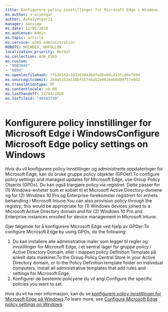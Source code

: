 ```yaml
---
title: Konfigurere policy innstillinger for Microsoft Edge i Windows
ms.author: v-aiyengar
author: AshaIyengar21
manager: dansimp
ms.date: 12/05/2020
ms.audience: Admin
ms.topic: article
ms.service: o365-administration
ROBOTS: NOINDEX, NOFOLLOW
localization_priority: Normal
ms.collection: Adm_O365
ms.custom:
- "9003845"
- "6894"
ms.openlocfilehash: 7f626152c3833638436dfe05e8dcd13fc86ef594
ms.sourcegitcommit: 2e4a5153e530bf15744a52e982eeb0d99757e9d2
ms.translationtype: MT
ms.contentlocale: nb-NO
ms.lasthandoff: 12/04/2020
ms.locfileid: "49583739"
---
```

# <a name="configure-microsoft-edge-policy-settings-on-windows"></a><span data-ttu-id="46a95-102">Konfigurere policy innstillinger for Microsoft Edge i Windows</span><span class="sxs-lookup"><span data-stu-id="46a95-102">Configure Microsoft Edge policy settings on Windows</span></span>

<span data-ttu-id="46a95-103">Hvis du vil konfigurere policy innstillinger og administrerte oppdateringer for Microsoft Edge, kan du bruke gruppe policy objekter (GPOer).</span><span class="sxs-lookup"><span data-stu-id="46a95-103">To configure policy settings and managed updates for Microsoft Edge, use Group Policy Objects (GPOs).</span></span> <span data-ttu-id="46a95-104">Du kan også klargjøre policy via registret. Dette passer for (1) Windows-enheter som er koblet til et Microsoft Active Directory-domene og for (2) Windows 10 Pro og Enterprise-forekomster registrert for enhets behandling i Microsoft Intune.</span><span class="sxs-lookup"><span data-stu-id="46a95-104">You can also provision policy through the registry; this would be appropriate for (1) Windows devices joined to a Microsoft Active Directory domain and for (2) Windows 10 Pro and Enterprise instances enrolled for device management in Microsoft Intune.</span></span>

<span data-ttu-id="46a95-105">Gjør følgende for å konfigurere Microsoft Edge ved hjelp av GPOer:</span><span class="sxs-lookup"><span data-stu-id="46a95-105">To configure Microsoft Edge by using GPOs, do the following:</span></span>

1. <span data-ttu-id="46a95-106">Du kan installere alle administrative maler som legger til regler og innstillinger for Microsoft Edge, i et sentral lager for gruppe policy i Active Directory Domain, eller i mappen policy Definition Template på enkelt data maskiner.</span><span class="sxs-lookup"><span data-stu-id="46a95-106">To the Group Policy Central Store in your Active Directory domain, or to the Policy Definition template folder on individual computers, install all administrative templates that add rules and settings for Microsoft Edge.</span></span>
2. <span data-ttu-id="46a95-107">Konfigurer de bestemte policyene du vil angi.</span><span class="sxs-lookup"><span data-stu-id="46a95-107">Configure the specific policies you want to set.</span></span>

<span data-ttu-id="46a95-108">Hvis du vil ha mer informasjon, kan du se [konfigurere policy innstillinger for Microsoft Edge på Windows](https://go.microsoft.com/fwlink/?linkid=2135024).</span><span class="sxs-lookup"><span data-stu-id="46a95-108">To learn more, see [Configure Microsoft Edge policy settings on Windows](https://go.microsoft.com/fwlink/?linkid=2135024).</span></span>
